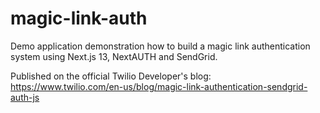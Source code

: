 # magic-link-auth
Demo application demonstration how to build a magic link authentication system using Next.js 13, NextAUTH and SendGrid.

Published on the official Twilio Developer's blog: https://www.twilio.com/en-us/blog/magic-link-authentication-sendgrid-auth-js
